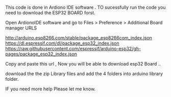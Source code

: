 This code is done in Ardiono IDE software .
TO sucessfully run the code you need to download the ESP32 BOARD forst.

Open ArdionoIDE software and go to Files > Preference > Additional Board manager URLS

http://arduino.esp8266.com/stable/package_esp8266com_index.json
https://dl.espressif.com/dl/package_esp32_index.json
https://raw.githubusercontent.com/espressif/arduino-esp32/gh-pages/package_esp32_index.json

Copy and paste this url , Now you will be able to download esp32 Board .. 

download the the zip Library files and add the 4 folders into arduino library folder.

IF you need more help Please let me know.
